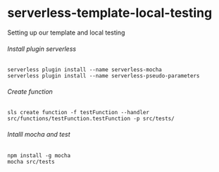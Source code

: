# serverless-template-local-testing
Setting up our template and local testing

###### Install plugin serverless

```
serverless plugin install --name serverless-mocha
serverless plugin install --name serverless-pseudo-parameters
```
###### Create function 

```
sls create function -f testFunction --handler src/functions/testFunction.testFunction -p src/tests/
```
###### Intalll mocha and test

```
npm install -g mocha
mocha src/tests
```